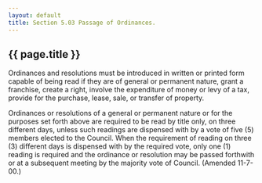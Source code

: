 ```yaml
---
layout: default 
title: Section 5.03 Passage of Ordinances.
---
```


{{ page.title }}
----------------

Ordinances and resolutions must be introduced in written or printed form
capable of being read if they are of general or permanent nature, grant
a franchise, create a right, involve the expenditure of money or levy of
a tax, provide for the purchase, lease, sale, or transfer of property.

Ordinances or resolutions of a general or permanent nature or for the
purposes set forth above are required to be read by title only, on three
different days, unless such readings are dispensed with by a vote of
five (5) members elected to the Council. When the requirement of reading
on three (3) different days is dispensed with by the required vote, only
one (1) reading is required and the ordinance or resolution may be
passed forthwith or at a subsequent meeting by the majority vote of
Council. (Amended 11-7-00.)
